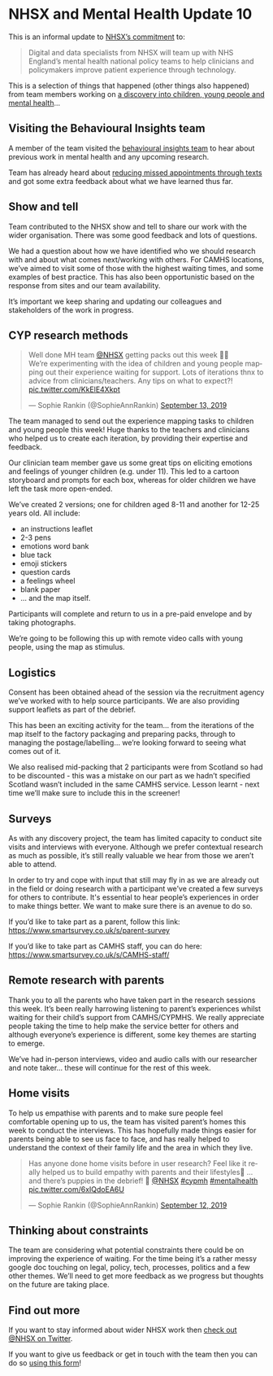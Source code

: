 # NHSX and Mental Health Update 10

This is an informal update to [NHSX’s commitment](https://www.gov.uk/government/news/nhsx-digital-experts-will-be-part-of-cancer-and-mental-health-teams) to:
> Digital and data specialists from NHSX will team up with NHS England’s mental health national policy teams to help clinicians and policymakers improve patient experience through technology.

This is a selection of things that happened (other things also happened) from team members working on [a discovery into children, young people and mental health](https://nhsx.github.io/Mental-Health/0/)...

## Visiting the Behavioural Insights team
A member of the team visited the [behavioural insights team](https://www.bi.team/) to hear about previous work in mental health and any upcoming research.

Team has already heard about [reducing missed appointments through texts](https://www.bi.team/blogs/reducing-missed-appointments/) and got some extra feedback about what we have learned thus far.

## Show and tell
Team contributed to the NHSX show and tell to share our work with the wider organisation. There was some good feedback and lots of questions.

We had a question about how we have identified who we should research with and about what comes next/working with others. For CAMHS locations, we’ve aimed to visit some of those with the highest waiting times, and some examples of best practice. This has also been opportunistic based on the response from sites and our team availability.

It’s important we keep sharing and updating our colleagues and stakeholders of the work in progress.

## CYP research methods
<blockquote class="twitter-tweet"><p lang="en" dir="ltr">Well done MH team <a href="https://twitter.com/NHSX?ref_src=twsrc%5Etfw">@NHSX</a> getting packs out this week 👏🌟 <br>We’re experimenting with the idea of children and young people mapping out their experience waiting for support. Lots of iterations thnx to advice from clinicians/teachers. Any tips on what to expect?! <a href="https://t.co/KkElE4Xkpt">pic.twitter.com/KkElE4Xkpt</a></p>&mdash; Sophie Rankin (@SophieAnnRankin) <a href="https://twitter.com/SophieAnnRankin/status/1172576355290165249?ref_src=twsrc%5Etfw">September 13, 2019</a></blockquote> <script async src="https://platform.twitter.com/widgets.js" charset="utf-8"></script> 

The team managed to send out the experience mapping tasks to children and young people this week! Huge thanks to the teachers and clinicians who helped us to create each iteration, by providing their expertise and feedback. 

Our clinician team member gave us some great tips on eliciting emotions and feelings of younger children (e.g. under 11). This led to a cartoon storyboard and prompts for each box, whereas for older children we have left the task more open-ended. 

We’ve created 2 versions; one for children aged 8-11 and another for 12-25 years old.
All include: 
- an instructions leaflet
- 2-3 pens
- emotions word bank
- blue tack
- emoji stickers
- question cards
- a feelings wheel
- blank paper
- ... and the map itself. 

Participants will complete and return to us in a pre-paid envelope and by taking photographs.

We’re going to be following this up with remote video calls with young people, using the map as stimulus.

## Logistics
Consent has been obtained ahead of the session via the recruitment agency we’ve worked with to help source participants. We are also providing support leaflets as part of the debrief.

This has been an exciting activity for the team... from the iterations of the map itself to the factory packaging and preparing packs, through to managing the postage/labelling… we’re looking forward to seeing what comes out of it.

We also realised mid-packing that 2 participants were from Scotland so had to be discounted - this was a mistake on our part as we hadn’t specified Scotland wasn’t included in the same CAMHS service. Lesson learnt - next time we’ll make sure to include this in the screener!

## Surveys
As with any discovery project, the team has limited capacity to conduct site visits and interviews with everyone. Although we prefer contextual research as much as possible, it’s still really valuable we hear from those we aren’t able to attend.

In order to try and cope with input that still may fly in as we are already out in the field or doing research with a participant we’ve created a few surveys for others to contribute. It's essential to hear people’s experiences in order to make things better. We want to make sure there is an avenue to do so. 

If you’d like to take part as a parent, follow this link: <https://www.smartsurvey.co.uk/s/parent-survey>

If you’d like to take part as CAMHS staff, you can do here: <https://www.smartsurvey.co.uk/s/CAMHS-staff/> 

## Remote research with parents
Thank you to all the parents who have taken part in the research sessions this week. It’s been really harrowing listening to parent’s experiences whilst waiting for their child’s support from CAMHS/CYPMHS. We really appreciate people taking the time to help make the service better for others and although everyone’s experience is different, some key themes are starting to emerge.

We’ve had in-person interviews, video and audio calls with our researcher and note taker… these will continue for the rest of this week.

## Home visits
To help us empathise with parents and to make sure people feel comfortable opening up to us, the team has visited parent’s homes this week to conduct the interviews. This has hopefully made things easier for parents being able to see us face to face, and has really helped to understand the context of their family life and the area in which they live.

<blockquote class="twitter-tweet"><p lang="en" dir="ltr">Has anyone done home visits before in user research? Feel like it really helped us to build empathy with parents and their lifestyles🏡 ... and there’s puppies in the debrief! 🐾 <a href="https://twitter.com/NHSX?ref_src=twsrc%5Etfw">@NHSX</a> <a href="https://twitter.com/hashtag/cypmh?src=hash&amp;ref_src=twsrc%5Etfw">#cypmh</a> <a href="https://twitter.com/hashtag/mentalhealth?src=hash&amp;ref_src=twsrc%5Etfw">#mentalhealth</a> <a href="https://t.co/6xIQdoEA6U">pic.twitter.com/6xIQdoEA6U</a></p>&mdash; Sophie Rankin (@SophieAnnRankin) <a href="https://twitter.com/SophieAnnRankin/status/1172160152839041026?ref_src=twsrc%5Etfw">September 12, 2019</a></blockquote> <script async src="https://platform.twitter.com/widgets.js" charset="utf-8"></script>

## Thinking about constraints
The team are considering what potential constraints there could be on improving the experience of waiting. For the time being it’s a rather messy google doc touching on legal, policy, tech, processes, politics and a few other themes. We’ll need to get more feedback as we progress but thoughts on the future are taking place.

## Find out more
If you want to stay informed about wider NHSX work then [check out @NHSX on Twitter](https://twitter.com/nhsx?lang=en).

If you want to give us feedback or get in touch with the team then you can do so [using this form](https://docs.google.com/forms/d/e/1FAIpQLScR8Glu3ja-BC4UD8Xfu_wAbtHO4Wm67S45RKe0F_Vob5URag/viewform?usp=sf_link)!

